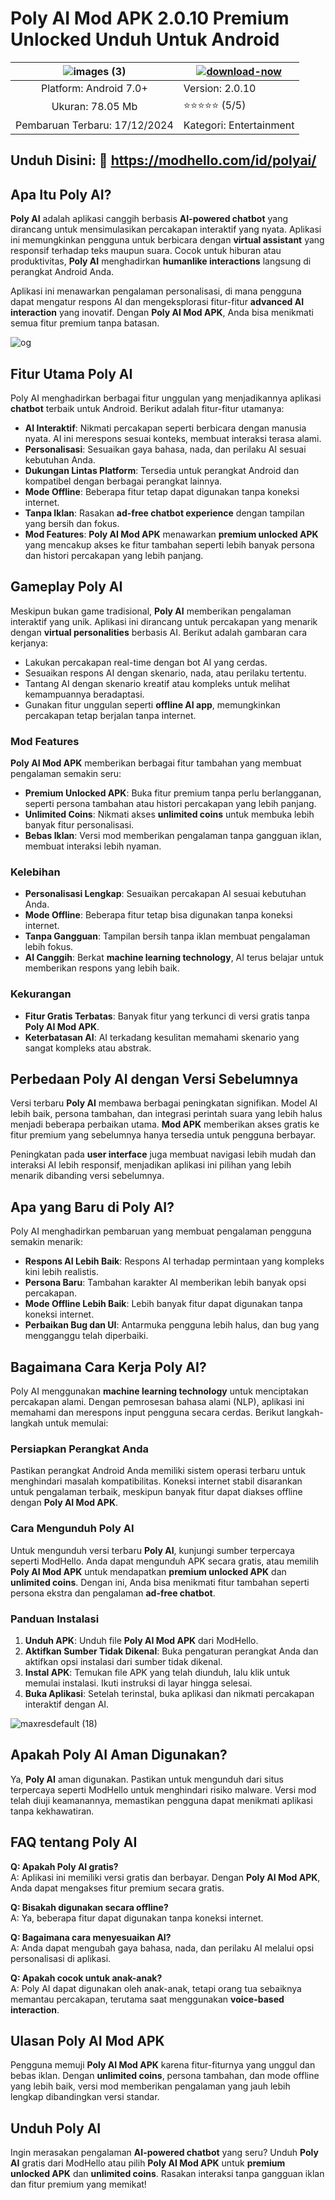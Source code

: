 # Poly AI Mod APK 2.0.10 Premium Unlocked Unduh Untuk Android

| ![images (3)](https://github.com/user-attachments/assets/1ddc94ed-c810-43b8-b8f5-2b49f3279332) | [![download-now](https://github.com/user-attachments/assets/22657e67-9d2d-46af-a41a-5d365d2ddc1f)](https://modhello.com/id/polyai/)  |
|:-------------------------------------------------:|-----------------------|
| Platform: Android 7.0+                      | Version: 2.0.10    |
| Ukuran: 78.05 Mb                                | ⭐️⭐️⭐️⭐️⭐️ (5/5) |
| Pembaruan Terbaru: 17/12/2024                      | Kategori: Entertainment |

## Unduh Disini: 🎉 https://modhello.com/id/polyai/

## Apa Itu Poly AI?

**Poly AI** adalah aplikasi canggih berbasis **AI-powered chatbot** yang dirancang untuk mensimulasikan percakapan interaktif yang nyata. Aplikasi ini memungkinkan pengguna untuk berbicara dengan **virtual assistant** yang responsif terhadap teks maupun suara. Cocok untuk hiburan atau produktivitas, **Poly AI** menghadirkan **humanlike interactions** langsung di perangkat Android Anda.

Aplikasi ini menawarkan pengalaman personalisasi, di mana pengguna dapat mengatur respons AI dan mengeksplorasi fitur-fitur **advanced AI interaction** yang inovatif. Dengan **Poly AI Mod APK**, Anda bisa menikmati semua fitur premium tanpa batasan.  

![og](https://github.com/user-attachments/assets/9ccb5443-de8c-4a34-a63f-82438289c09e)


## Fitur Utama Poly AI  

Poly AI menghadirkan berbagai fitur unggulan yang menjadikannya aplikasi **chatbot** terbaik untuk Android. Berikut adalah fitur-fitur utamanya:  

- **AI Interaktif**: Nikmati percakapan seperti berbicara dengan manusia nyata. AI ini merespons sesuai konteks, membuat interaksi terasa alami.  
- **Personalisasi**: Sesuaikan gaya bahasa, nada, dan perilaku AI sesuai kebutuhan Anda.  
- **Dukungan Lintas Platform**: Tersedia untuk perangkat Android dan kompatibel dengan berbagai perangkat lainnya.  
- **Mode Offline**: Beberapa fitur tetap dapat digunakan tanpa koneksi internet.  
- **Tanpa Iklan**: Rasakan **ad-free chatbot experience** dengan tampilan yang bersih dan fokus.  
- **Mod Features**: **Poly AI Mod APK** menawarkan **premium unlocked APK** yang mencakup akses ke fitur tambahan seperti lebih banyak persona dan histori percakapan yang lebih panjang.  

## Gameplay Poly AI  

Meskipun bukan game tradisional, **Poly AI** memberikan pengalaman interaktif yang unik. Aplikasi ini dirancang untuk percakapan yang menarik dengan **virtual personalities** berbasis AI. Berikut adalah gambaran cara kerjanya:  

- Lakukan percakapan real-time dengan bot AI yang cerdas.  
- Sesuaikan respons AI dengan skenario, nada, atau perilaku tertentu.  
- Tantang AI dengan skenario kreatif atau kompleks untuk melihat kemampuannya beradaptasi.  
- Gunakan fitur unggulan seperti **offline AI app**, memungkinkan percakapan tetap berjalan tanpa internet.  

### Mod Features  

**Poly AI Mod APK** memberikan berbagai fitur tambahan yang membuat pengalaman semakin seru:  

- **Premium Unlocked APK**: Buka fitur premium tanpa perlu berlangganan, seperti persona tambahan atau histori percakapan yang lebih panjang.  
- **Unlimited Coins**: Nikmati akses **unlimited coins** untuk membuka lebih banyak fitur personalisasi.  
- **Bebas Iklan**: Versi mod memberikan pengalaman tanpa gangguan iklan, membuat interaksi lebih nyaman.  

### Kelebihan  

- **Personalisasi Lengkap**: Sesuaikan percakapan AI sesuai kebutuhan Anda.  
- **Mode Offline**: Beberapa fitur tetap bisa digunakan tanpa koneksi internet.  
- **Tanpa Gangguan**: Tampilan bersih tanpa iklan membuat pengalaman lebih fokus.  
- **AI Canggih**: Berkat **machine learning technology**, AI terus belajar untuk memberikan respons yang lebih baik.  

### Kekurangan  

- **Fitur Gratis Terbatas**: Banyak fitur yang terkunci di versi gratis tanpa **Poly AI Mod APK**.  
- **Keterbatasan AI**: AI terkadang kesulitan memahami skenario yang sangat kompleks atau abstrak.  

## Perbedaan Poly AI dengan Versi Sebelumnya  

Versi terbaru **Poly AI** membawa berbagai peningkatan signifikan. Model AI lebih baik, persona tambahan, dan integrasi perintah suara yang lebih halus menjadi beberapa perbaikan utama. **Mod APK** memberikan akses gratis ke fitur premium yang sebelumnya hanya tersedia untuk pengguna berbayar.  

Peningkatan pada **user interface** juga membuat navigasi lebih mudah dan interaksi AI lebih responsif, menjadikan aplikasi ini pilihan yang lebih menarik dibanding versi sebelumnya.  

## Apa yang Baru di Poly AI?  

Poly AI menghadirkan pembaruan yang membuat pengalaman pengguna semakin menarik:  

- **Respons AI Lebih Baik**: Respons AI terhadap permintaan yang kompleks kini lebih realistis.  
- **Persona Baru**: Tambahan karakter AI memberikan lebih banyak opsi percakapan.  
- **Mode Offline Lebih Baik**: Lebih banyak fitur dapat digunakan tanpa koneksi internet.  
- **Perbaikan Bug dan UI**: Antarmuka pengguna lebih halus, dan bug yang mengganggu telah diperbaiki.  

## Bagaimana Cara Kerja Poly AI?  

Poly AI menggunakan **machine learning technology** untuk menciptakan percakapan alami. Dengan pemrosesan bahasa alami (NLP), aplikasi ini memahami dan merespons input pengguna secara cerdas. Berikut langkah-langkah untuk memulai:  

### Persiapkan Perangkat Anda  

Pastikan perangkat Android Anda memiliki sistem operasi terbaru untuk menghindari masalah kompatibilitas. Koneksi internet stabil disarankan untuk pengalaman terbaik, meskipun banyak fitur dapat diakses offline dengan **Poly AI Mod APK**.  

### Cara Mengunduh Poly AI  

Untuk mengunduh versi terbaru **Poly AI**, kunjungi sumber terpercaya seperti ModHello. Anda dapat mengunduh APK secara gratis, atau memilih **Poly AI Mod APK** untuk mendapatkan **premium unlocked APK** dan **unlimited coins**. Dengan ini, Anda bisa menikmati fitur tambahan seperti persona ekstra dan pengalaman **ad-free chatbot**.  

### Panduan Instalasi  

1. **Unduh APK**: Unduh file **Poly AI Mod APK** dari ModHello.  
2. **Aktifkan Sumber Tidak Dikenal**: Buka pengaturan perangkat Anda dan aktifkan opsi instalasi dari sumber tidak dikenal.  
3. **Instal APK**: Temukan file APK yang telah diunduh, lalu klik untuk memulai instalasi. Ikuti instruksi di layar hingga selesai.  
4. **Buka Aplikasi**: Setelah terinstal, buka aplikasi dan nikmati percakapan interaktif dengan AI.  

![maxresdefault (18)](https://github.com/user-attachments/assets/3d48318a-1d9d-4d53-9b37-ce82c2efce7b)


## Apakah Poly AI Aman Digunakan?  

Ya, **Poly AI** aman digunakan. Pastikan untuk mengunduh dari situs terpercaya seperti ModHello untuk menghindari risiko malware. Versi mod telah diuji keamanannya, memastikan pengguna dapat menikmati aplikasi tanpa kekhawatiran.  

## FAQ tentang Poly AI  

**Q: Apakah Poly AI gratis?**  
A: Aplikasi ini memiliki versi gratis dan berbayar. Dengan **Poly AI Mod APK**, Anda dapat mengakses fitur premium secara gratis.  

**Q: Bisakah digunakan secara offline?**  
A: Ya, beberapa fitur dapat digunakan tanpa koneksi internet.  

**Q: Bagaimana cara menyesuaikan AI?**  
A: Anda dapat mengubah gaya bahasa, nada, dan perilaku AI melalui opsi personalisasi di aplikasi.  

**Q: Apakah cocok untuk anak-anak?**  
A: Poly AI dapat digunakan oleh anak-anak, tetapi orang tua sebaiknya memantau percakapan, terutama saat menggunakan **voice-based interaction**.  

## Ulasan Poly AI Mod APK  

Pengguna memuji **Poly AI Mod APK** karena fitur-fiturnya yang unggul dan bebas iklan. Dengan **unlimited coins**, persona tambahan, dan mode offline yang lebih baik, versi mod memberikan pengalaman yang jauh lebih lengkap dibandingkan versi standar.  

## Unduh Poly AI  

Ingin merasakan pengalaman **AI-powered chatbot** yang seru? Unduh **Poly AI** gratis dari ModHello atau pilih **Poly AI Mod APK** untuk **premium unlocked APK** dan **unlimited coins**. Rasakan interaksi tanpa gangguan iklan dan fitur premium yang memikat!  
